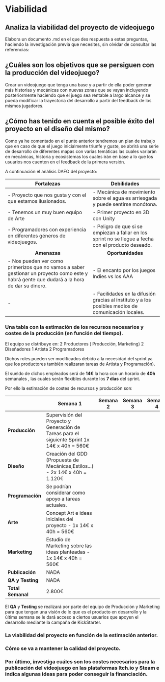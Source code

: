 ﻿# Viabilidad

## Analiza la viabilidad del proyecto de videojuego

Elabora un documento .md en el que des respuesta a estas preguntas, haciendo la investigación previa que necesites, sin olvidar de consultar las referencias:

## ¿Cuáles son los objetivos que se persiguen con la producción del videojuego?

Crear un videojuego que tenga una base y a partir de ella poder generar más historias y mecánicas con nuevas zonas que se vayan incluyendo posteriormente haciendo que el juego sea rentable a largo alcance y se pueda modificar la trayectoria del desarrollo a partir del feedback de los mismos jugadores.

## ¿Cómo has tenido en cuenta el posible éxito del proyecto en el diseño del mismo?

Como ya he comentado en el punto anterior tendremos un plan de trabajo que en caso de que el juego inicialmente triunfe y guste, se abrirá una serie de desarrollo de diferentes mapas con varias temáticas las cuales variarán en mecánicas, historia y ecosistemas los cuales irán en base a lo que los usuarios nos cuenten en el feedback de la primera versión.

A continuación el análisis DAFO del proyecto:

| Fortalezas |Debilidades  |
|--|--|
|- Proyecto que nos gusta y con el que estamos ilusionados. | - Mecánica de movimiento sobre el agua es arriesgada y puede sentirse monótona.|
|- Tenemos un muy buen equipo de Arte| - Primer proyecto en 3D con Unity |
|- Programadores con experiencia en diferentes géneros de videojuegos. | - Peligro de que si se empiezan a fallar en los sprint no se llegue a fecha con el producto deseado.
| <center> **Amenazas** |<center> **Oportunidades**  |
|- Nos pueden ver como primerizos que no vamos a saber gestionar un proyecto como este y habrá gente que dudará a la hora de dar su dinero. |- El encanto por los juegos Indies vs los AAA  |
|-|- Facilidades en la difusión gracias al instituto y a los posibles medios de comunicación locales.|

### Una tabla con la estimación de los recursos necesarios y costes de la producción (en función del tiempo).
El equipo se distribuye en:
2 Productores ( Producción, Marketing)
2 Diseñadores
1 Artista
2 Programadores

Dichos roles pueden ser modificados debido a la necesidad del sprint ya que los productores también realizaran tareas de Artista y Programación).

El sueldo de dichos empleados será de **14€** la hora con un horario de **40h** semanales , las cuales serán flexibles durante los **7 días** del sprint. 

Por ello la estimación de costes de recursos y producción son:

| | Semana 1  |  Semana 2  |Semana 3  |  Semana 4  |Semana 5  |  Semana 6  |Semana 7  |  Semana 8  |
|--|--|--|--|--|--|--|--|--|
| **Producción** | Supervisión del Proyecto y Generación de Tareas para el siguiente Sprint 1x 14€ x 40h = 560€|  |  |  |  |  |  |
| **Diseño** | Creación del GDD (Propuesta de Mecánicas,Estilos...) - 2x 14€ x 40h = 1.120€|  |  |  |  |  |  |
| **Programación**| Se podrían considerar como apoyo a tareas actuales. |  |  |  |  |  |  |
| **Arte**|Concept Art e ideas Iniciales del proyecto - 1x 14€ x 40h = 560€|  |  |  |  |  |  |
| **Marketing**| Estudio de Marketing sobre las ideas planteadas - 1x 14€ x 40h = 560€|  |  |  |  |  |  |
| **Publicación**| NADA |  |  |  |  |  |  |
| **QA y Testing** | NADA |  |  |  |  |  |  |
| **Total Semanal**| 2.800€|  |  |  |  |  |  |

El **QA** y **Testing** se realizará por parte del equipo de Producción y Marketing para que tengan una visión de lo que es el producto en desarrollo y la última semana se le dará acceso a ciertos usuarios que apoyen el desarrollo mediante la campaña de KickStarter. 

### La viabilidad del proyecto en función de la estimación anterior.

### Cómo se va a mantener la calidad del proyecto.

### Por último, investiga cuáles son los costes necesarios para la publicación del videojuego en las plataformas Itch.io y Steam e indica algunas ideas para poder conseguir la financiación.
